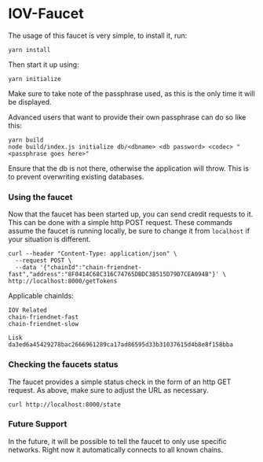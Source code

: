 # IOV-Faucet

The usage of this faucet is very simple, to install it, run:

```
yarn install
```

Then start it up using:

```
yarn initialize
```

Make sure to take note of the passphrase used, as this is the only time it will be displayed.

Advanced users that want to provide their own passphrase can do so like this:

```
yarn build
node build/index.js initialize db/<dbname> <db password> <codec> "<passphrase goes here>"
```

Ensure that the db is not there, otherwise the application will throw. This is to prevent overwriting existing databases.


### Using the faucet

Now that the faucet has been started up, you can send credit requests to it. This can be done with a simple http POST request. These commands assume the faucet is running locally, be sure to change it from `localhost` if your situation is different.

```
curl --header "Content-Type: application/json" \
  --request POST \
  --data '{"chainId":"chain-friendnet-fast","address":"8F0414C68C316C74765DBDC3B515D79D7CEA094B"}' \
http://localhost:8000/getTokens
```

Applicable chainIds:

```
IOV Related
chain-friendnet-fast
chain-friendnet-slow

Lisk
da3ed6a45429278bac2666961289ca17ad86595d33b31037615d4b8e8f158bba
```

### Checking the faucets status

The faucet provides a simple status check in the form of an http GET request. As above, make sure to adjust the URL as necessary.

```
curl http://localhost:8000/state
```

### Future Support

In the future, it will be possible to tell the faucet to only use specific networks. Right now it automatically connects to all known chains.
